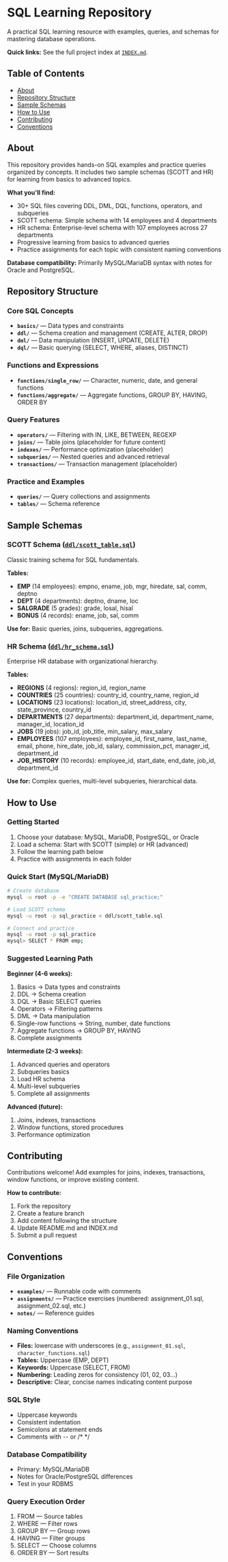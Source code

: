 # SQL Learning Repository

A practical SQL learning resource with examples, queries, and schemas for mastering database operations.

**Quick links:** See the full project index at [`INDEX.md`](INDEX.md).

## Table of Contents
- [About](#about)
- [Repository Structure](#repository-structure)
- [Sample Schemas](#sample-schemas)
- [How to Use](#how-to-use)
- [Contributing](#contributing)
- [Conventions](#conventions)

## About

This repository provides hands-on SQL examples and practice queries organized by concepts. It includes two sample schemas (SCOTT and HR) for learning from basics to advanced topics.

**What you'll find:**
- 30+ SQL files covering DDL, DML, DQL, functions, operators, and subqueries
- SCOTT schema: Simple schema with 14 employees and 4 departments
- HR schema: Enterprise-level schema with 107 employees across 27 departments
- Progressive learning from basics to advanced queries
- Practice assignments for each topic with consistent naming conventions

**Database compatibility:** Primarily MySQL/MariaDB syntax with notes for Oracle and PostgreSQL.

## Repository Structure

### Core SQL Concepts
- **`basics/`** — Data types and constraints
- **`ddl/`** — Schema creation and management (CREATE, ALTER, DROP)
- **`dml/`** — Data manipulation (INSERT, UPDATE, DELETE)
- **`dql/`** — Basic querying (SELECT, WHERE, aliases, DISTINCT)

### Functions and Expressions
- **`functions/single_row/`** — Character, numeric, date, and general functions
- **`functions/aggregate/`** — Aggregate functions, GROUP BY, HAVING, ORDER BY

### Query Features
- **`operators/`** — Filtering with IN, LIKE, BETWEEN, REGEXP
- **`joins/`** — Table joins (placeholder for future content)
- **`indexes/`** — Performance optimization (placeholder)
- **`subqueries/`** — Nested queries and advanced retrieval
- **`transactions/`** — Transaction management (placeholder)

### Practice and Examples
- **`queries/`** — Query collections and assignments
- **`tables/`** — Schema reference

## Sample Schemas

### SCOTT Schema ([`ddl/scott_table.sql`](ddl/scott_table.sql))
Classic training schema for SQL fundamentals.

**Tables:**
- **EMP** (14 employees): empno, ename, job, mgr, hiredate, sal, comm, deptno
- **DEPT** (4 departments): deptno, dname, loc
- **SALGRADE** (5 grades): grade, losal, hisal
- **BONUS** (4 records): ename, job, sal, comm

**Use for:** Basic queries, joins, subqueries, aggregations.

### HR Schema ([`ddl/hr_schema.sql`](ddl/hr_schema.sql))
Enterprise HR database with organizational hierarchy.

**Tables:**
- **REGIONS** (4 regions): region_id, region_name
- **COUNTRIES** (25 countries): country_id, country_name, region_id
- **LOCATIONS** (23 locations): location_id, street_address, city, state_province, country_id
- **DEPARTMENTS** (27 departments): department_id, department_name, manager_id, location_id
- **JOBS** (19 jobs): job_id, job_title, min_salary, max_salary
- **EMPLOYEES** (107 employees): employee_id, first_name, last_name, email, phone, hire_date, job_id, salary, commission_pct, manager_id, department_id
- **JOB_HISTORY** (10 records): employee_id, start_date, end_date, job_id, department_id

**Use for:** Complex queries, multi-level subqueries, hierarchical data.

## How to Use

### Getting Started
1. Choose your database: MySQL, MariaDB, PostgreSQL, or Oracle
2. Load a schema: Start with SCOTT (simple) or HR (advanced)
3. Follow the learning path below
4. Practice with assignments in each folder

### Quick Start (MySQL/MariaDB)
```bash
# Create database
mysql -u root -p -e "CREATE DATABASE sql_practice;"

# Load SCOTT schema
mysql -u root -p sql_practice < ddl/scott_table.sql

# Connect and practice
mysql -u root -p sql_practice
mysql> SELECT * FROM emp;
```

### Suggested Learning Path

**Beginner (4-6 weeks):**
1. Basics → Data types and constraints
2. DDL → Schema creation
3. DQL → Basic SELECT queries
4. Operators → Filtering patterns
5. DML → Data manipulation
6. Single-row functions → String, number, date functions
7. Aggregate functions → GROUP BY, HAVING
8. Complete assignments

**Intermediate (2-3 weeks):**
1. Advanced queries and operators
2. Subqueries basics
3. Load HR schema
4. Multi-level subqueries
5. Complete all assignments

**Advanced (future):**
1. Joins, indexes, transactions
2. Window functions, stored procedures
3. Performance optimization

## Contributing

Contributions welcome! Add examples for joins, indexes, transactions, window functions, or improve existing content.

**How to contribute:**
1. Fork the repository
2. Create a feature branch
3. Add content following the structure
4. Update README.md and INDEX.md
5. Submit a pull request

## Conventions

### File Organization
- **`examples/`** — Runnable code with comments
- **`assignments/`** — Practice exercises (numbered: assignment_01.sql, assignment_02.sql, etc.)
- **`notes/`** — Reference guides

### Naming Conventions
- **Files:** lowercase with underscores (e.g., `assignment_01.sql`, `character_functions.sql`)
- **Tables:** Uppercase (EMP, DEPT)
- **Keywords:** Uppercase (SELECT, FROM)
- **Numbering:** Leading zeros for consistency (01, 02, 03...)
- **Descriptive:** Clear, concise names indicating content purpose

### SQL Style
- Uppercase keywords
- Consistent indentation
- Semicolons at statement ends
- Comments with -- or /* */

### Database Compatibility
- Primary: MySQL/MariaDB
- Notes for Oracle/PostgreSQL differences
- Test in your RDBMS

### Query Execution Order
1. FROM — Source tables
2. WHERE — Filter rows
3. GROUP BY — Group rows
4. HAVING — Filter groups
5. SELECT — Choose columns
6. ORDER BY — Sort results
